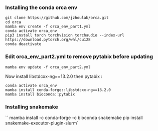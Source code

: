 ### Installing the conda orca env

```
git clone https://github.com/jzhoulab/orca.git
cd orca
mamba env create -f orca_env_part1.yml
conda activate orca_env
pip3 install torch torchvision torchaudio --index-url https://download.pytorch.org/whl/cu128
conda deactivate
```
### Edit orca_env_part2.yml to remove pytabix before updating

```
mamba env update -f orca_env_part2.yml
```
Now install libstdcxx-ng==13.2.0 then pytabix :
```
conda activate orca_env
mamba install conda-forge::libstdcxx-ng==13.2.0
mamba install bioconda::pytabix
```

### Installing snakemake

``
mamba install -c conda-forge -c bioconda snakemake
pip install snakemake-executor-plugin-slurm`
```






